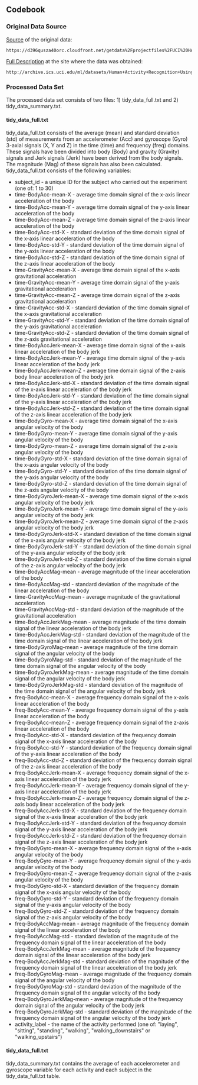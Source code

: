 ## Codebook

### Original Data Source

[Source](https://d396qusza40orc.cloudfront.net/getdata%2Fprojectfiles%2FUCI%20HAR%20Dataset.zip) of the original data:

	https://d396qusza40orc.cloudfront.net/getdata%2Fprojectfiles%2FUCI%20HAR%20Dataset.zip

[Full Description](http://archive.ics.uci.edu/ml/datasets/Human+Activity+Recognition+Using+Smartphones) at the site where the data was obtained:

	http://archive.ics.uci.edu/ml/datasets/Human+Activity+Recognition+Using+Smartphones
    
### Processed Data Set

The processed data set consists of two files: 1) tidy_data_full.txt and 2) tidy_data_summary.txt.

#### tidy_data_full.txt

tidy_data_full.txt consists of the average (mean) and standard deviation (std) of measurements from an accelerometer (Acc) and gyroscope (Gyro) 3-axial signals (X, Y and Z) in the time (time) and frequency (freq) domains.  These signals have been divided into body (Body) and gravity (Gravity) signals and Jerk signals (Jerk) have been derived from the body signals.  The magnitude (Mag) of these signals has also been calculated.  tidy_data_full.txt consists of the following variables:

* subject_id - a unique ID for the subject who carried out the experiment (one of: 1 to 30)
* time-BodyAcc-mean-X - average time domain signal of the x-axis linear acceleration of the body
* time-BodyAcc-mean-Y - average time domain signal of the y-axis linear acceleration of the body
* time-BodyAcc-mean-Z - average time domain signal of the z-axis linear acceleration of the body
* time-BodyAcc-std-X - standard deviation of the time domain signal of the x-axis linear acceleration of the body
* time-BodyAcc-std-Y - standard deviation of the time domain signal of the y-axis linear acceleration of the body
* time-BodyAcc-std-Z - standard deviation of the time domain signal of the z-axis linear acceleration of the body
* time-GravityAcc-mean-X - average time domain signal of the x-axis gravitational acceleration
* time-GravityAcc-mean-Y - average time domain signal of the y-axis gravitational acceleration
* time-GravityAcc-mean-Z - average time domain signal of the z-axis gravitational acceleration
* time-GravityAcc-std-X - standard deviation of the time domain signal of the x-axis gravitational acceleration
* time-GravityAcc-std-Y - standard deviation of the time domain signal of the y-axis gravitational acceleration
* time-GravityAcc-std-Z - standard deviation of the time domain signal of the z-axis gravitational acceleration
* time-BodyAccJerk-mean-X - average time domain signal of the x-axis linear acceleration of the body jerk
* time-BodyAccJerk-mean-Y - average time domain signal of the y-axis linear acceleration of the body jerk
* time-BodyAccJerk-mean-Z - average time domain signal of the z-axis body linear acceleration of the body jerk
* time-BodyAccJerk-std-X - standard deviation of the time domain signal of the x-axis linear acceleration of the body jerk
* time-BodyAccJerk-std-Y - standard deviation of the time domain signal of the y-axis linear acceleration of the body jerk
* time-BodyAccJerk-std-Z - standard deviation of the time domain signal of the z-axis linear acceleration of the body jerk
* time-BodyGyro-mean-X - average time domain signal of the x-axis angular velocity of the body
* time-BodyGyro-mean-Y - average time domain signal of the y-axis angular velocity of the body
* time-BodyGyro-mean-Z - average time domain signal of the z-axis angular velocity of the body
* time-BodyGyro-std-X - standard deviation of the time domain signal of the x-axis angular velocity of the body
* time-BodyGyro-std-Y - standard deviation of the time domain signal of the y-axis angular velocity of the body
* time-BodyGyro-std-Z - standard deviation of the time domain signal of the z-axis angular velocity of the body
* time-BodyGyroJerk-mean-X - average time domain signal of the x-axis angular velocity of the body jerk
* time-BodyGyroJerk-mean-Y - average time domain signal of the y-axis angular velocity of the body jerk
* time-BodyGyroJerk-mean-Z - average time domain signal of the z-axis angular velocity of the body jerk
* time-BodyGyroJerk-std-X - standard deviation of the time domain signal of the x-axis angular velocity of the body jerk
* time-BodyGyroJerk-std-Y - standard deviation of the time domain signal of the y-axis angular velocity of the body jerk
* time-BodyGyroJerk-std-Z - standard deviation of the time domain signal of the z-axis angular velocity of the body jerk
* time-BodyAccMag-mean - average magnitude of the linear acceleration of the body
* time-BodyAccMag-std - standard deviation of the magnitude of the linear acceleration of the body
* time-GravityAccMag-mean - average magnitude of the gravitational acceleration
* time-GravityAccMag-std - standard deviation of the magnitude of the gravitational acceleration
* time-BodyAccJerkMag-mean - average magnitude of the time domain signal of the linear acceleration of the body jerk
* time-BodyAccJerkMag-std - standard deviation of the magnitude of the time domain signal of the linear acceleration of the body jerk
* time-BodyGyroMag-mean - average magnitude of the time domain signal of the angular velocity of the body
* time-BodyGyroMag-std - standard deviation of the magnitude of the time domain signal of the angular velocity of the body
* time-BodyGyroJerkMag-mean - average magnitude of the time domain signal of the angular velocity of the body jerk
* time-BodyGyroJerkMag-std - standard deviation of the magnitude of the time domain signal of the angular velocity of the body jerk
* freq-BodyAcc-mean-X - average frequency domain signal of the x-axis linear acceleration of the body
* freq-BodyAcc-mean-Y - average frequency domain signal of the y-axis linear acceleration of the body
* freq-BodyAcc-mean-Z - average frequency domain signal of the z-axis linear acceleration of the body
* freq-BodyAcc-std-X - standard deviation of the frequency domain signal of the x-axis linear acceleration of the body
* freq-BodyAcc-std-Y - standard deviation of the frequency domain signal of the y-axis linear acceleration of the body
* freq-BodyAcc-std-Z - standard deviation of the frequency domain signal of the z-axis linear acceleration of the body
* freq-BodyAccJerk-mean-X - average frequency domain signal of the x-axis linear acceleration of the body jerk
* freq-BodyAccJerk-mean-Y - average frequency domain signal of the y-axis linear acceleration of the body jerk
* freq-BodyAccJerk-mean-Z - average frequency domain signal of the z-axis body linear acceleration of the body jerk
* freq-BodyAccJerk-std-X - standard deviation of the frequency domain signal of the x-axis linear acceleration of the body jerk
* freq-BodyAccJerk-std-Y - standard deviation of the frequency domain signal of the y-axis linear acceleration of the body jerk
* freq-BodyAccJerk-std-Z - standard deviation of the frequency domain signal of the z-axis linear acceleration of the body jerk
* freq-BodyGyro-mean-X - average frequency domain signal of the x-axis angular velocity of the body
* freq-BodyGyro-mean-Y - average frequency domain signal of the y-axis angular velocity of the body
* freq-BodyGyro-mean-Z - average frequency domain signal of the z-axis angular velocity of the body
* freq-BodyGyro-std-X - standard deviation of the frequency domain signal of the x-axis angular velocity of the body
* freq-BodyGyro-std-Y - standard deviation of the frequency domain signal of the y-axis angular velocity of the body
* freq-BodyGyro-std-Z - standard deviation of the frequency domain signal of the z-axis angular velocity of the body
* freq-BodyAccMag-mean - average magnitude of the frequency domain signal of the linear acceleration of the body
* freq-BodyAccMag-std - standard deviation of the magnitude of the frequency domain signal of the linear acceleration of the body
* freq-BodyAccJerkMag-mean - average magnitude of the frequency domain signal of the linear acceleration of the body jerk
* freq-BodyAccJerkMag-std - standard deviation of the magnitude of the frequency domain signal of the linear acceleration of the body jerk
* freq-BodyGyroMag-mean - average magnitude of the frequency domain signal of the angular velocity of the body
* freq-BodyGyroMag-std - standard deviation of the magnitude of the frequency domain signal of the angular velocity of the body
* freq-BodyGyroJerkMag-mean - average magnitude of the frequency domain signal of the angular velocity of the body jerk
* freq-BodyGyroJerkMag-std - standard deviation of the magnitude of the frequency domain signal of the angular velocity of the body jerk
* activity_label - the name of the activity performed (one of: "laying", "sitting", "standing", "walking", "walking_downstairs" or "walking_upstairs")

#### tidy_data_full.txt

tidy_data_summary.txt contains the average of each accelerometer and gyroscope variable for each activity and each subject in the tidy_data_full.txt table.